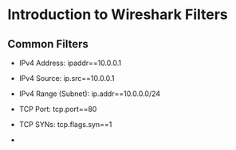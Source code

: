 # Introduction to Wireshark Filters

## Common Filters 

- IPv4 Address: ipaddr==10.0.0.1
- IPv4 Source: ip.src==10.0.0.1
- IPv4 Range (Subnet): ip.addr==10.0.0.0/24
- TCP Port: tcp.port==80
- TCP SYNs: tcp.flags.syn==1

- 
